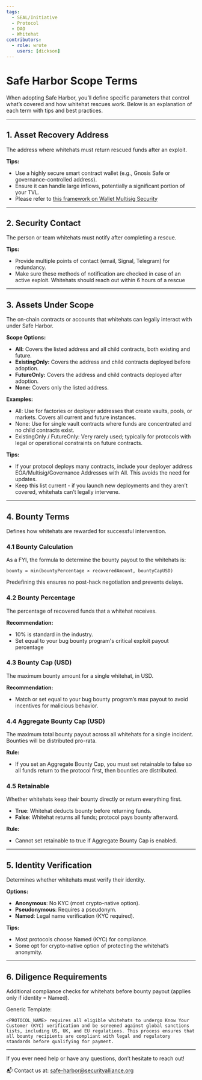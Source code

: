 ```yaml
---
tags:
  - SEAL/Initiative
  - Protocol
  - DAO
  - Whitehat
contributors:
  - role: wrote
    users: [dickson]
---
```


# Safe Harbor Scope Terms

When adopting Safe Harbor, you’ll define specific parameters that control what’s covered and how whitehat rescues work. Below is an explanation of each term with tips and best practices.

---

## 1. Asset Recovery Address

The address where whitehats must return rescued funds after an exploit.

**Tips:**

- Use a highly secure smart contract wallet (e.g., Gnosis Safe or governance-controlled address).
- Ensure it can handle large inflows, potentially a significant portion of your TVL.
- Please refer to [this framework on Wallet Multisig Security](https://frameworks.securityalliance.dev/wallet-security/secure-multisig-best-practices.html)

---

## 2. Security Contact

The person or team whitehats must notify after completing a rescue.

**Tips:**

- Provide multiple points of contact (email, Signal, Telegram) for redundancy.
- Make sure these methods of notification are checked in case of an active exploit. Whitehats should reach out within 6 hours of a rescue

---

## 3. Assets Under Scope

The on-chain contracts or accounts that whitehats can legally interact with under Safe Harbor.

**Scope Options:**

- **All:** Covers the listed address and all child contracts, both existing and future.
- **ExistingOnly:** Covers the address and child contracts deployed before adoption.
- **FutureOnly:** Covers the address and child contracts deployed after adoption.
- **None:** Covers only the listed address.

**Examples:**

- All: Use for factories or deployer addresses that create vaults, pools, or markets. Covers all current and future instances.
- None: Use for single vault contracts where funds are concentrated and no child contracts exist.
- ExistingOnly / FutureOnly: Very rarely used; typically for protocols with legal or operational constraints on future contracts.

**Tips:**

- If your protocol deploys many contracts, include your deployer address EOA/Multisig/Governance Addresses with All. This avoids the need for updates.
- Keep this list current - if you launch new deployments and they aren’t covered, whitehats can’t legally intervene.

---

## 4. Bounty Terms

Defines how whitehats are rewarded for successful intervention.

### 4.1 Bounty Calculation

As a FYI, the formula to determine the bounty payout to the whitehats is:

`bounty = min(bountyPercentage × recoveredAmount, bountyCapUSD)`

Predefining this ensures no post-hack negotiation and prevents delays.

### 4.2 Bounty Percentage

The percentage of recovered funds that a whitehat receives.

**Recommendation:**

- 10% is standard in the industry.
- Set equal to your bug bounty program's critical exploit payout percentage

### 4.3 Bounty Cap (USD)

The maximum bounty amount for a single whitehat, in USD.

**Recommendation:**

- Match or set equal to your bug bounty program’s max payout to avoid incentives for malicious behavior.

### 4.4 Aggregate Bounty Cap (USD)

The maximum total bounty payout across all whitehats for a single incident. Bounties will be distributed pro-rata.

**Rule:**

- If you set an Aggregate Bounty Cap, you must set retainable to false so all funds return to the protocol first, then bounties are distributed.

### 4.5 Retainable

Whether whitehats keep their bounty directly or return everything first.

- **True**: Whitehat deducts bounty before returning funds.
- **False**: Whitehat returns all funds; protocol pays bounty afterward.

**Rule:**

- Cannot set retainable to true if Aggregate Bounty Cap is enabled.

---

## 5. Identity Verification

Determines whether whitehats must verify their identity.

**Options:**

- **Anonymous**: No KYC (most crypto-native option).
- **Pseudonymous**: Requires a pseudonym.
- **Named**: Legal name verification (KYC required).

**Tips:**

- Most protocols choose Named (KYC) for compliance.
- Some opt for crypto-native option of protecting the whitehat’s anonymity.

---

## 6. Diligence Requirements

Additional compliance checks for whitehats before bounty payout (applies only if identity = Named).

Generic Template:

`<PROTOCOL_NAME> requires all eligible whitehats to undergo Know Your Customer (KYC) verification and be screened against global sanctions lists, including US, UK, and EU regulations. This process ensures that all bounty recipients are compliant with legal and regulatory standards before qualifying for payment.`

---

If you ever need help or have any questions, don’t hesitate to reach out!

📬 Contact us at: [safe-harbor@securityalliance.org](mailto:safe-harbor@securityalliance.org)